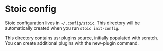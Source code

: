 # Stoic config
Stoic configuration lives in `~/.config/stoic`. This directory will be
automatically created when you run `stoic init-config`.

This directory contains usr plugins source, initially populated with scratch.
You can create additional plugins with the new-plugin command.
